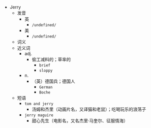 - Jerry
  - 发音
    - 英
      - `/undefined/`
    - 美
      - `/undefined/`
  - 词义
  - 近义词
    - adj.
      - 偷工减料的；草率的
        - `brief`
        - `sloppy`
    - n.
      - （英）德国兵；德国人
        - `German`
        - `Boche`
  - 短语
    - `tom and jerry`
      - 汤姆和杰里（动画片名，又译猫和老鼠）；吃喝玩乐的浪荡子 
    - `jerry maguire`
      - 甜心先生（电影名，又名杰里·马奎尔、征服情海） 
